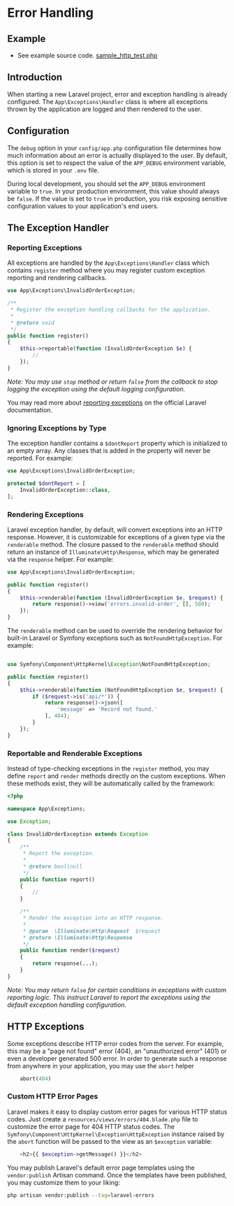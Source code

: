 # Error Handling

## Example
 - See example source code. [sample_http_test.php](src/sample_error_handling.php)

## Introduction
When starting a new Laravel project, error and exception handling is already configured. The `App\Exceptions\Handler` class is where all exceptions thrown by the application are logged and then rendered to the user.

## Configuration
The `debug` option in your `config/app.php` configuration file determines how much information about an error is actually displayed to the user. By default, this option is set to respect the value of the `APP_DEBUG` environment variable, which is stored in your `.env` file.

During local development, you should set the `APP_DEBUG` environment variable to `true`. In your production environment, this value should always be `false`. If the value is set to `true` in production, you risk exposing sensitive configuration values to your application's end users.

## The Exception Handler
### Reporting Exceptions
All exceptions are handled by the `App\Exceptions\Handler` class which contains `register` method where you may register custom exception reporting and rendering callbacks.
```php
use App\Exceptions\InvalidOrderException;

/**
 * Register the exception handling callbacks for the application.
 *
 * @return void
 */
public function register()
{
    $this->reportable(function (InvalidOrderException $e) {
        //
    });
}
```

_Note: You may use `stop` method or return `false` from the callback to stop logging the exception using the default logging configuration._

You may read more about [reporting exceptions](https://laravel.com/docs/8.x/errors#reporting-exceptions) on the official Laravel documentation.

### Ignoring Exceptions by Type
The exception handler contains a `$dontReport` property which is initialized to an empty array. Any classes that is added in the property will never be reported. For example:
```php
use App\Exceptions\InvalidOrderException;

protected $dontReport = [
    InvalidOrderException::class,
];
```

### Rendering Exceptions
Laravel exception handler, by default, will convert exceptions into an HTTP response. However, it is customizable for exceptions of a given type via the `renderable` method.
The closure passed to the `renderable` method should return an instance of `Illuminate\Http\Response`, which may be generated via the `response` helper. For example:
```php
use App\Exceptions\InvalidOrderException;

public function register()
{
    $this->renderable(function (InvalidOrderException $e, $request) {
        return response()->view('errors.invalid-order', [], 500);
    });
}
```

The `renderable` method can be used to override the rendering behavior for built-in Laravel or Symfony exceptions such as `NotFoundHttpException`. For example:
```php

use Symfony\Component\HttpKernel\Exception\NotFoundHttpException;

public function register()
{
    $this->renderable(function (NotFoundHttpException $e, $request) {
        if ($request->is('api/*')) {
            return response()->json([
                'message' => 'Record not found.'
            ], 404);
        }
    });
}
```

### Reportable and Renderable Exceptions
Instead of type-checking exceptions in the `register` method, you may define `report` and `render` methods directly on the custom exceptions. When these methods exist, they will be automatically called by the framework:
```php
<?php

namespace App\Exceptions;

use Exception;

class InvalidOrderException extends Exception
{
    /**
     * Report the exception.
     *
     * @return bool|null
     */
    public function report()
    {
        //
    }

    /**
     * Render the exception into an HTTP response.
     *
     * @param  \Illuminate\Http\Request  $request
     * @return \Illuminate\Http\Response
     */
    public function render($request)
    {
        return response(...);
    }
}
```

_Note: You may return `false` for certain conditions in exceptions with custom reporting logic. This instruct Laravel to report the exceptions using the default exception handling configuration._

## HTTP Exceptions
Some exceptions describe HTTP error codes from the server. For example, this may be a "page not found" error (404), an "unauthorized error" (401) or even a developer generated 500 error. In order to generate such a response from anywhere in your application, you may use the `abort` helper
```php
    abort(404)
```

### Custom HTTP Error Pages
Laravel makes it easy to display custom error pages for various HTTP status codes. Just create a `resources/views/errors/404.blade.php` file to customize the error page for 404 HTTP status codes. The `Symfony\Component\HttpKernel\Exception\HttpException` instance raised by the `abort` function will be passed to the view as an `$exception` variable:
```php
    <h2>{{ $exception->getMessage() }}</h2>
```

You may publish Laravel's default error page templates using the `vendor:publish` Artisan command. Once the templates have been published, you may customize them to your liking:
```bash
php artisan vendor:publish --tag=laravel-errors
```
